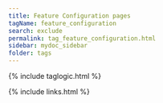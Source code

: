 ```yaml
---
title: Feature Configuration pages
tagName: feature_configuration
search: exclude
permalink: tag_feature_configuration.html
sidebar: mydoc_sidebar
folder: tags
---
```

{% include taglogic.html %}

{% include links.html %}
